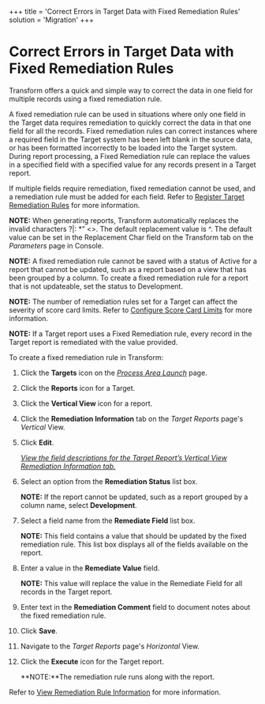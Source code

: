 +++
title = 'Correct Errors in Target Data with Fixed Remediation Rules'
solution = 'Migration'
+++

# Correct Errors in Target Data with Fixed Remediation Rules

Transform offers a quick and simple way to correct the data in one field
for multiple records using a fixed remediation rule.

A fixed remediation rule can be used in situations where only one field
in the Target data requires remediation to quickly correct the data in
that one field for all the records. Fixed remediation rules can correct
instances where a required field in the Target system has been left
blank in the source data, or has been formatted incorrectly to be loaded
into the Target system. During report processing, a Fixed Remediation
rule can replace the values in a specified field with a specified value
for any records present in a Target report.

If multiple fields require remediation, fixed remediation cannot be
used, and a remediation rule must be added for each field. Refer to
[Register Target Remediation
Rules](Register_Target_Remediation_Rules.htm) for more information.

**NOTE:** When generating reports, Transform automatically replaces the
invalid characters ?|: \*” \<\>. The default replacement value is ^. The
default value can be set in the Replacement Char field on the Transform
tab on the *Parameters* page in Console.

**NOTE:** A fixed remediation rule cannot be saved with a
<span id="Status" class="popUpLink">status</span> of Active for a report
that cannot be updated, such as a report based on a view that has been
grouped by a column. To create a fixed remediation rule for a report
that is not updateable, set the status to Development.

**NOTE:** The number of remediation rules set for a Target can affect
the severity of score card limits. Refer to [Configure Score Card
Limits](../Config/Configure_Score_Card_Limits.htm) for more information.

**NOTE:** If a Target report uses a Fixed Remediation rule, every record
in the Target report is remediated with the value provided.

To create a fixed remediation rule in Transform:

1.  Click the **Targets** icon on the *[Process Area
    Launch](../Page_Desc/Process_Area_Launch.htm)* page.

2.  Click the **Reports** icon for a Target.

3.  Click the **Vertical View** icon for a report.

4.  Click the **Remediation Information** tab on the *Target Reports*
    page's *Vertical* View.

5.  Click **Edit**.
    
    *[View the field descriptions for the Target Report’s Vertical View
    Remediation Information
    tab.](../Page_Desc/Target_Reports_H.htm#Remediation_Information)*

6.  Select an option from the
    **<span id="Status" class="popUpLink">Remediation Status</span>**
    list box.
    
    **NOTE:** If the report cannot be updated, such as a report grouped
    by a column name, select **Development**.

7.  Select a field name from the **Remediate Field** list box.
    
    **NOTE:** This field contains a value that should be updated by the
    fixed remediation rule. This list box displays all of the fields
    available on the report.

8.  Enter a value in the **Remediate Value** field.
    
    **NOTE:** This value will replace the value in the Remediate Field
    for all records in the Target report.

9.  Enter text in the **Remediation Comment** field to document notes
    about the fixed remediation rule.

10. Click **Save**.

11. Navigate to the *Target Reports* page's *Horizontal* View.

12. Click the **Execute** icon for the Target report.
    
    **NOTE:**The remediation rule runs along with the report.

Refer to [View Remediation Rule
Information](View_Remediation_Rule_Information.htm) for more
information.

